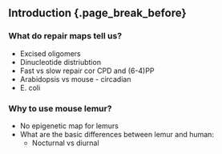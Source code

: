 ## Introduction {.page_break_before}

### What do repair maps tell us?

- Excised oligomers 
- Dinucleotide distriubtion
- Fast vs slow repair cor CPD and (6-4)PP
- Arabidopsis vs mouse - circadian
- E. coli


### Why to use mouse lemur?

- No epigenetic map for lemurs
- What are the basic differences between lemur and human:
    - Nocturnal vs diurnal
    